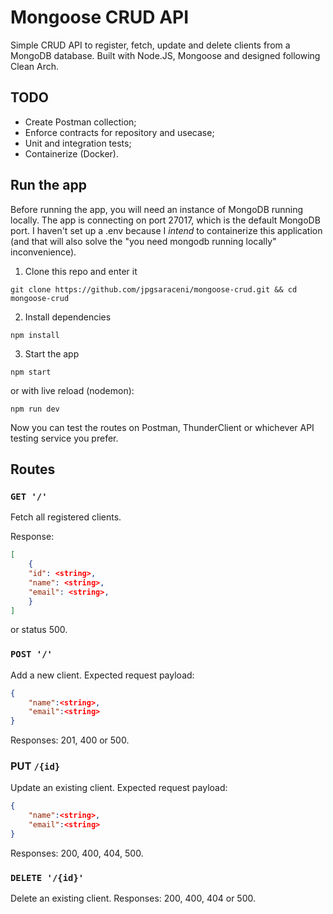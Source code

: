 # Mongoose CRUD API

Simple CRUD API to register, fetch, update and delete clients from a MongoDB database. Built with Node.JS, Mongoose and designed following Clean Arch.

## TODO

* Create Postman collection;
* Enforce contracts for repository and usecase;
* Unit and integration tests;
* Containerize (Docker).

## Run the app

Before running the app, you will need an instance of MongoDB running locally. The app is connecting on port 27017, which is the default MongoDB port.
I haven't set up a .env because I *intend* to containerize this application (and that will also solve the "you need mongodb running locally" inconvenience).

1. Clone this repo and enter it

```shell
git clone https://github.com/jpgsaraceni/mongoose-crud.git && cd mongoose-crud
```

2. Install dependencies

```shell
npm install
```

3. Start the app

```shell
npm start
```

or with live reload (nodemon):

```shell
npm run dev
```

Now you can test the routes on Postman, ThunderClient or whichever API testing service you prefer.

## Routes

### `GET '/'`

Fetch all registered clients.

Response:

```json
[
    {
    "id": <string>,
    "name": <string>,
    "email": <string>,
    }
]
```

or status 500.

### `POST '/'`

Add a new client. Expected request payload:

```json
{
    "name":<string>,
    "email":<string>
}
```

Responses: 201, 400 or 500.

### PUT `/{id}`

Update an existing client. Expected request payload:

```json
{
    "name":<string>,
    "email":<string>
}
```

Responses: 200, 400, 404, 500.

### `DELETE '/{id}'`

Delete an existing client. Responses: 200, 400, 404 or 500.
